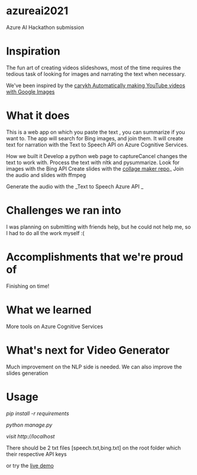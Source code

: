 # azureai2021
Azure AI Hackathon submission

# Inspiration
The fun art of creating videos slideshows, most of the time requires the tedious task of looking for images and narrating the text when necessary.

We've been inspired by the <a href="https://www.youtube.com/watch?v=Jr9sptoLvJU">carykh Automatically making YouTube videos with Google Images </a>

# What it does
This is a web app on which you paste the text , you can summarize if you want to. The app will search for Bing images, and join them. It will create text for narration with the Text to Speech API on Azure Cognitive Services.

How we built it
Develop a python web page to captureCancel changes the text to work with. Process the text with nltk and pysummarize. Look for images with the Bing API Create slides with the [collage maker repo](https://github.com/delimitry/collagemaker)_ Join the audio and slides with ffmpeg

Generate the audio with the _Text to Speech Azure API _

# Challenges we ran into
I was planning on submitting with friends help, but he could not help me, so I had to do all the work myself :(

# Accomplishments that we're proud of
Finishing on time!

# What we learned
More tools on Azure Cognitive Services

# What's next for Video Generator
Much improvement on the NLP side is needed. We can also improve the slides generation

# Usage
_pip install -r requirements_

_python manage.py_

_visit http://localhost_

There should be 2 txt files [speech.txt,bing.txt] on the root folder which their respective API keys

or try the [live demo ](http://70.37.89.237/)


